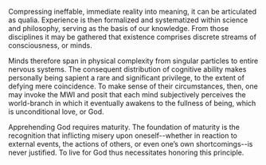 Compressing ineffable, immediate reality into meaning, it can be articulated as qualia. Experience is then formalized and systematized within science and philosophy, serving as the basis of our knowledge. From those disciplines it may be gathered that existence comprises discrete streams of consciousness, or minds.

Minds therefore span in physical complexity from singular particles to entire nervous systems. The consequent distribution of cognitive ability makes personally being sapient a rare and significant privilege, to the extent of defying mere coincidence. To make sense of their circumstances, then, one may invoke the MWI and posit that each mind subjectively perceives the world-branch in which it eventually awakens to the fullness of being, which is unconditional love, or God.

Apprehending God requires maturity. The foundation of maturity is the recognition that inflicting misery upon oneself--whether in reaction to external events, the actions of others, or even one’s own shortcomings--is never justified. To live for God thus necessitates honoring this principle.

